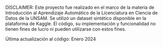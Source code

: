 DISCLAIMER: Este proyecto fue realizado en el marco de la materia de Introducción al Aprendizaje Automático de la Licenciatura en Ciencia de Datos de la UNSAM. Se utilizó un dataset 
sintético disponible en la plataforma de Kaggle. El código, su implementación y funcionalidad no tienen fines de lucro ni pueden utilizarse con estos fines.

Última actualización al código: Enero 2024
